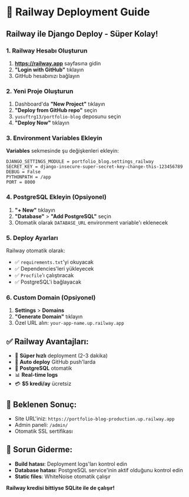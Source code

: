 # 🚂 Railway Deployment Guide

## Railway ile Django Deploy - Süper Kolay!

### 1. Railway Hesabı Oluşturun
1. **https://railway.app** sayfasına gidin
2. **"Login with GitHub"** tıklayın
3. GitHub hesabınızı bağlayın

### 2. Yeni Proje Oluşturun
1. Dashboard'da **"New Project"** tıklayın
2. **"Deploy from GitHub repo"** seçin
3. `yusuftrg13/portfolio-blog` deposunu seçin
4. **"Deploy Now"** tıklayın

### 3. Environment Variables Ekleyin
**Variables** sekmesinde şu değişkenleri ekleyin:

```
DJANGO_SETTINGS_MODULE = portfolio_blog.settings_railway
SECRET_KEY = django-insecure-super-secret-key-change-this-123456789
DEBUG = False
PYTHONPATH = /app
PORT = 8000
```

### 4. PostgreSQL Ekleyin (Opsiyonel)
1. **"+ New"** tıklayın
2. **"Database"** > **"Add PostgreSQL"** seçin
3. Otomatik olarak `DATABASE_URL` environment variable'ı eklenecek

### 5. Deploy Ayarları
Railway otomatik olarak:
- ✅ `requirements.txt`'yi okuyacak
- ✅ Dependencies'leri yükleyecek
- ✅ `Procfile`'ı çalıştıracak
- ✅ PostgreSQL'i bağlayacak

### 6. Custom Domain (Opsiyonel)
1. **Settings** > **Domains** 
2. **"Generate Domain"** tıklayın
3. Özel URL alın: `your-app-name.up.railway.app`

## ✅ Railway Avantajları:
- 🚀 **Süper hızlı** deployment (2-3 dakika)
- 🔄 **Auto deploy** GitHub push'larda
- 💾 **PostgreSQL** otomatik
- 📊 **Real-time logs** 
- 💳 **$5 kredi/ay** ücretsiz

## 🎯 Beklenen Sonuç:
- Site URL'iniz: `https://portfolio-blog-production.up.railway.app`
- Admin paneli: `/admin/`
- Otomatik SSL sertifikası

## 🔧 Sorun Giderme:
- **Build hatası**: Deployment logs'ları kontrol edin
- **Database hatası**: PostgreSQL service'inin aktif olduğunu kontrol edin
- **Static files**: WhiteNoise otomatik çalışır

**Railway kredisi bittiyse SQLite ile de çalışır!**